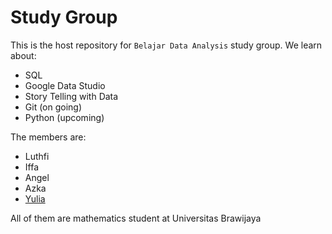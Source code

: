 # Study Group

This is the host repository for `Belajar Data Analysis` study group.
We learn about:
* SQL
* Google Data Studio
* Story Telling with Data
* Git (on going)
* Python (upcoming)

The members are:
* Luthfi
* Iffa
* Angel
* Azka
* [Yulia](https://github.com/YuliaRatsa)

All of them are mathematics student at Universitas Brawijaya

